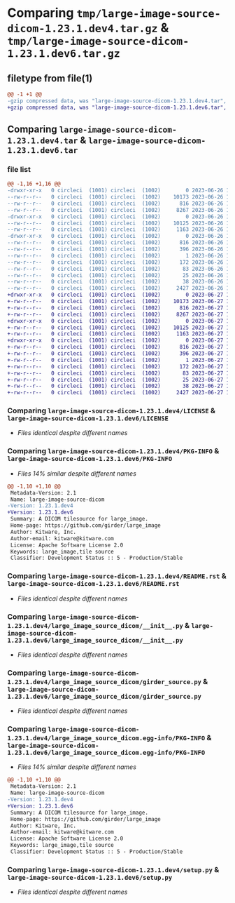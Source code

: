 # Comparing `tmp/large-image-source-dicom-1.23.1.dev4.tar.gz` & `tmp/large-image-source-dicom-1.23.1.dev6.tar.gz`

## filetype from file(1)

```diff
@@ -1 +1 @@
-gzip compressed data, was "large-image-source-dicom-1.23.1.dev4.tar", last modified: Mon Jun 26 18:47:23 2023, max compression
+gzip compressed data, was "large-image-source-dicom-1.23.1.dev6.tar", last modified: Tue Jun 27 14:26:40 2023, max compression
```

## Comparing `large-image-source-dicom-1.23.1.dev4.tar` & `large-image-source-dicom-1.23.1.dev6.tar`

### file list

```diff
@@ -1,16 +1,16 @@
-drwxr-xr-x   0 circleci  (1001) circleci  (1002)        0 2023-06-26 18:47:23.814004 large-image-source-dicom-1.23.1.dev4/
--rw-r--r--   0 circleci  (1001) circleci  (1002)    10173 2023-06-26 18:47:23.000000 large-image-source-dicom-1.23.1.dev4/LICENSE
--rw-r--r--   0 circleci  (1001) circleci  (1002)      816 2023-06-26 18:47:23.814004 large-image-source-dicom-1.23.1.dev4/PKG-INFO
--rw-r--r--   0 circleci  (1001) circleci  (1002)     8267 2023-06-26 18:47:23.000000 large-image-source-dicom-1.23.1.dev4/README.rst
-drwxr-xr-x   0 circleci  (1001) circleci  (1002)        0 2023-06-26 18:47:23.814004 large-image-source-dicom-1.23.1.dev4/large_image_source_dicom/
--rw-r--r--   0 circleci  (1001) circleci  (1002)    10125 2023-06-26 18:46:37.000000 large-image-source-dicom-1.23.1.dev4/large_image_source_dicom/__init__.py
--rw-r--r--   0 circleci  (1001) circleci  (1002)     1163 2023-06-26 18:46:37.000000 large-image-source-dicom-1.23.1.dev4/large_image_source_dicom/girder_source.py
-drwxr-xr-x   0 circleci  (1001) circleci  (1002)        0 2023-06-26 18:47:23.814004 large-image-source-dicom-1.23.1.dev4/large_image_source_dicom.egg-info/
--rw-r--r--   0 circleci  (1001) circleci  (1002)      816 2023-06-26 18:47:23.000000 large-image-source-dicom-1.23.1.dev4/large_image_source_dicom.egg-info/PKG-INFO
--rw-r--r--   0 circleci  (1001) circleci  (1002)      396 2023-06-26 18:47:23.000000 large-image-source-dicom-1.23.1.dev4/large_image_source_dicom.egg-info/SOURCES.txt
--rw-r--r--   0 circleci  (1001) circleci  (1002)        1 2023-06-26 18:47:23.000000 large-image-source-dicom-1.23.1.dev4/large_image_source_dicom.egg-info/dependency_links.txt
--rw-r--r--   0 circleci  (1001) circleci  (1002)      172 2023-06-26 18:47:23.000000 large-image-source-dicom-1.23.1.dev4/large_image_source_dicom.egg-info/entry_points.txt
--rw-r--r--   0 circleci  (1001) circleci  (1002)       83 2023-06-26 18:47:23.000000 large-image-source-dicom-1.23.1.dev4/large_image_source_dicom.egg-info/requires.txt
--rw-r--r--   0 circleci  (1001) circleci  (1002)       25 2023-06-26 18:47:23.000000 large-image-source-dicom-1.23.1.dev4/large_image_source_dicom.egg-info/top_level.txt
--rw-r--r--   0 circleci  (1001) circleci  (1002)       38 2023-06-26 18:47:23.814004 large-image-source-dicom-1.23.1.dev4/setup.cfg
--rw-r--r--   0 circleci  (1001) circleci  (1002)     2427 2023-06-26 18:46:37.000000 large-image-source-dicom-1.23.1.dev4/setup.py
+drwxr-xr-x   0 circleci  (1001) circleci  (1002)        0 2023-06-27 14:26:40.610122 large-image-source-dicom-1.23.1.dev6/
+-rw-r--r--   0 circleci  (1001) circleci  (1002)    10173 2023-06-27 14:26:40.000000 large-image-source-dicom-1.23.1.dev6/LICENSE
+-rw-r--r--   0 circleci  (1001) circleci  (1002)      816 2023-06-27 14:26:40.606122 large-image-source-dicom-1.23.1.dev6/PKG-INFO
+-rw-r--r--   0 circleci  (1001) circleci  (1002)     8267 2023-06-27 14:26:40.000000 large-image-source-dicom-1.23.1.dev6/README.rst
+drwxr-xr-x   0 circleci  (1001) circleci  (1002)        0 2023-06-27 14:26:40.606122 large-image-source-dicom-1.23.1.dev6/large_image_source_dicom/
+-rw-r--r--   0 circleci  (1001) circleci  (1002)    10125 2023-06-27 14:25:57.000000 large-image-source-dicom-1.23.1.dev6/large_image_source_dicom/__init__.py
+-rw-r--r--   0 circleci  (1001) circleci  (1002)     1163 2023-06-27 14:25:57.000000 large-image-source-dicom-1.23.1.dev6/large_image_source_dicom/girder_source.py
+drwxr-xr-x   0 circleci  (1001) circleci  (1002)        0 2023-06-27 14:26:40.606122 large-image-source-dicom-1.23.1.dev6/large_image_source_dicom.egg-info/
+-rw-r--r--   0 circleci  (1001) circleci  (1002)      816 2023-06-27 14:26:40.000000 large-image-source-dicom-1.23.1.dev6/large_image_source_dicom.egg-info/PKG-INFO
+-rw-r--r--   0 circleci  (1001) circleci  (1002)      396 2023-06-27 14:26:40.000000 large-image-source-dicom-1.23.1.dev6/large_image_source_dicom.egg-info/SOURCES.txt
+-rw-r--r--   0 circleci  (1001) circleci  (1002)        1 2023-06-27 14:26:40.000000 large-image-source-dicom-1.23.1.dev6/large_image_source_dicom.egg-info/dependency_links.txt
+-rw-r--r--   0 circleci  (1001) circleci  (1002)      172 2023-06-27 14:26:40.000000 large-image-source-dicom-1.23.1.dev6/large_image_source_dicom.egg-info/entry_points.txt
+-rw-r--r--   0 circleci  (1001) circleci  (1002)       83 2023-06-27 14:26:40.000000 large-image-source-dicom-1.23.1.dev6/large_image_source_dicom.egg-info/requires.txt
+-rw-r--r--   0 circleci  (1001) circleci  (1002)       25 2023-06-27 14:26:40.000000 large-image-source-dicom-1.23.1.dev6/large_image_source_dicom.egg-info/top_level.txt
+-rw-r--r--   0 circleci  (1001) circleci  (1002)       38 2023-06-27 14:26:40.610122 large-image-source-dicom-1.23.1.dev6/setup.cfg
+-rw-r--r--   0 circleci  (1001) circleci  (1002)     2427 2023-06-27 14:25:57.000000 large-image-source-dicom-1.23.1.dev6/setup.py
```

### Comparing `large-image-source-dicom-1.23.1.dev4/LICENSE` & `large-image-source-dicom-1.23.1.dev6/LICENSE`

 * *Files identical despite different names*

### Comparing `large-image-source-dicom-1.23.1.dev4/PKG-INFO` & `large-image-source-dicom-1.23.1.dev6/PKG-INFO`

 * *Files 14% similar despite different names*

```diff
@@ -1,10 +1,10 @@
 Metadata-Version: 2.1
 Name: large-image-source-dicom
-Version: 1.23.1.dev4
+Version: 1.23.1.dev6
 Summary: A DICOM tilesource for large_image.
 Home-page: https://github.com/girder/large_image
 Author: Kitware, Inc.
 Author-email: kitware@kitware.com
 License: Apache Software License 2.0
 Keywords: large_image,tile source
 Classifier: Development Status :: 5 - Production/Stable
```

### Comparing `large-image-source-dicom-1.23.1.dev4/README.rst` & `large-image-source-dicom-1.23.1.dev6/README.rst`

 * *Files identical despite different names*

### Comparing `large-image-source-dicom-1.23.1.dev4/large_image_source_dicom/__init__.py` & `large-image-source-dicom-1.23.1.dev6/large_image_source_dicom/__init__.py`

 * *Files identical despite different names*

### Comparing `large-image-source-dicom-1.23.1.dev4/large_image_source_dicom/girder_source.py` & `large-image-source-dicom-1.23.1.dev6/large_image_source_dicom/girder_source.py`

 * *Files identical despite different names*

### Comparing `large-image-source-dicom-1.23.1.dev4/large_image_source_dicom.egg-info/PKG-INFO` & `large-image-source-dicom-1.23.1.dev6/large_image_source_dicom.egg-info/PKG-INFO`

 * *Files 14% similar despite different names*

```diff
@@ -1,10 +1,10 @@
 Metadata-Version: 2.1
 Name: large-image-source-dicom
-Version: 1.23.1.dev4
+Version: 1.23.1.dev6
 Summary: A DICOM tilesource for large_image.
 Home-page: https://github.com/girder/large_image
 Author: Kitware, Inc.
 Author-email: kitware@kitware.com
 License: Apache Software License 2.0
 Keywords: large_image,tile source
 Classifier: Development Status :: 5 - Production/Stable
```

### Comparing `large-image-source-dicom-1.23.1.dev4/setup.py` & `large-image-source-dicom-1.23.1.dev6/setup.py`

 * *Files identical despite different names*

